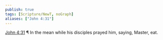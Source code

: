 ```yaml
---
publish: true
tags: [Scripture/NewT, noGraph]
aliases: ["John 4:31"]
---
```

[John 4:31](https://churchofjesuschrist.org/study/scriptures/nt/john/4?lang=eng&id=p31#p31) ¶ In the mean while his disciples prayed him, saying, Master, eat.

